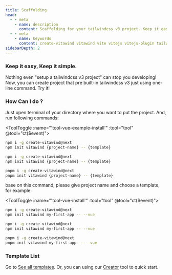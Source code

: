 ```yaml
---
title: Scaffolding
head:
  - - meta
    - name: description
      content: Scaffolding for your tailwindcss v3 project. Keep it easy, Keep it simple.
  - - meta
    - name: keywords
      content: create-vitawind vitawind vite vitejs vitejs-plugin tailwind tailwindcss hmr react create-react-app vuecli vue-cli ng angular
sidebarDepth: 2
---
```


<script>
export default{
  data () {
    return {
      tool: 'npm',
      storage: undefined
    }
  },
  mounted () {
    let tool = ''
    if (typeof window !== 'undefined') {
      if(window.localStorage.length>0) {
        tool = window.localStorage.getItem('tool')
      }
    }
    this.tool = tool?tool:'npm';
    this.ct(this.tool)
  },
  methods:{
    ct (event) {
      this.tool = event
      if (typeof window !== 'undefined') {
        window.localStorage.setItem('tool',event)
      }
      // if (this.storage = !) {
      //   this.storage.setItem('tool',event)
      // }
    }
  },
}
</script>

<CreateVitawind />

### Keep it easy, Keep it simple.

Nothing even "setup a tailwindcss v3 project" can stop you developing! Now, you can create project that pre built-in tailwindcss v3 just using one-line command. Try it!

### How Can I do ?

Just open terminal of your directory where you want to put the project. And, run following commands:

<ToolToggle :name="'tool-vue-example-install'" :tool="tool" @tool="ct($event)"><div v-if="tool === 'npm'">

```bash
npm i -g create-vitawind@next
npm init vitawind {project-name} -- {template}
```

</div><div v-if="tool === 'yarn'">

<!-- ```bash
yarn create vitawind {project-name} {template}
``` -->

```bash
npm i -g create-vitawind@next
npm init vitawind {project-name} -- {template}
```

</div><div v-if="tool === 'pnpm'">

```bash
pnpm i -g create-vitawind@next
pnpm init vitawind {project-name} -- {template}
```

</div></ToolToggle>

base on this command, please give project name and choose a template, for example:

<ToolToggle :name="'tool-vue-install'" :tool="tool" @tool="ct($event)"><div v-if="tool === 'npm'">

```bash
npm i -g create-vitawind@next
npm init vitawind my-first-app -- --vue
```

</div><div v-if="tool === 'yarn'">

```bash
npm i -g create-vitawind@next
npm init vitawind my-first-app -- --vue
```

</div><div v-if="tool === 'pnpm'">

```bash
pnpm i -g create-vitawind@next
pnpm init vitawind my-first-app -- --vue
```

</div></ToolToggle>

### Template List

Go to [See all templates](./templates). Or, you can using our [Creator](./creator) tool to quick start.
